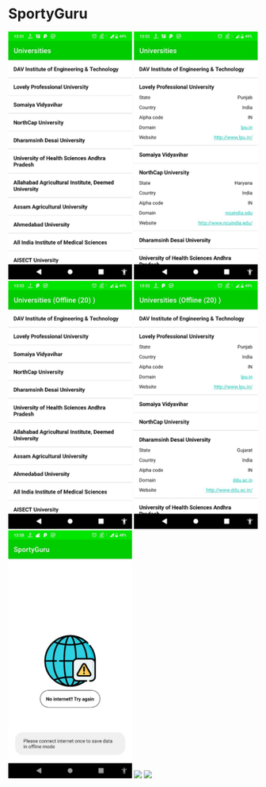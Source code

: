 # SportyGuru

<img src=" media/1.jpeg" width = "250">
<img src=" media/2.jpeg" width = "250">
<img src=" media/3.jpeg" width = "250">
<img src=" media/4.jpeg" width = "250">
<img src=" media/5.jpeg" width = "250">
<img src=" media/video1.mp4" width = "250">
<img src=" media/video2.mp4" width = "250">
